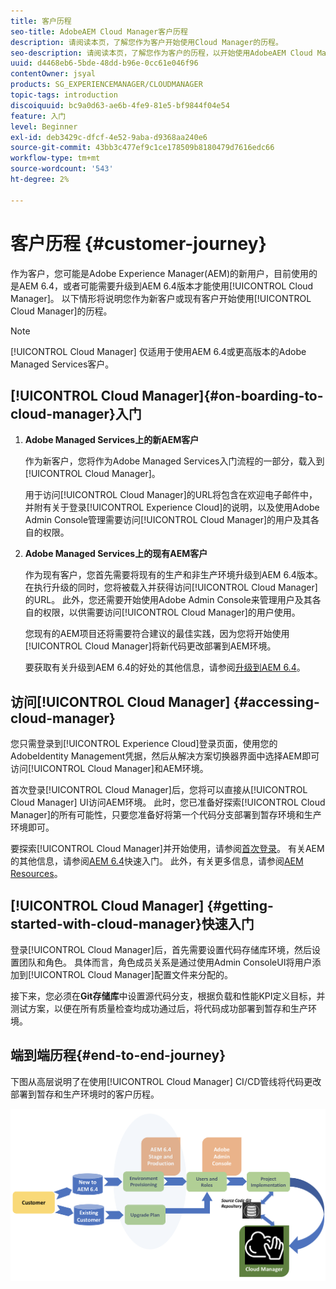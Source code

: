 ```yaml
---
title: 客户历程
seo-title: AdobeAEM Cloud Manager客户历程
description: 请阅读本页，了解您作为客户开始使用Cloud Manager的历程。
seo-description: 请阅读本页，了解您作为客户的历程，以开始使用AdobeAEM Cloud Manager。
uuid: d4468eb6-5bde-48dd-b96e-0cc61e046f96
contentOwner: jsyal
products: SG_EXPERIENCEMANAGER/CLOUDMANAGER
topic-tags: introduction
discoiquuid: bc9a0d63-ae6b-4fe9-81e5-bf9844f04e54
feature: 入门
level: Beginner
exl-id: deb3429c-dfcf-4e52-9aba-d9368aa240e6
source-git-commit: 43bb3c477ef9c1ce178509b8180479d7616edc66
workflow-type: tm+mt
source-wordcount: '543'
ht-degree: 2%

---
```


# 客户历程 {#customer-journey}

作为客户，您可能是Adobe Experience Manager(AEM)的新用户，目前使用的是AEM 6.4，或者可能需要升级到AEM 6.4版本才能使用[!UICONTROL Cloud Manager]。 以下情形将说明您作为新客户或现有客户开始使用[!UICONTROL Cloud Manager]的历程。

>[!NOTE]
>
>[!UICONTROL Cloud Manager] 仅适用于使用AEM 6.4或更高版本的Adobe Managed Services客户。

## [!UICONTROL Cloud Manager]{#on-boarding-to-cloud-manager}入门

1. **Adobe Managed Services上的新AEM客户**

   作为新客户，您将作为Adobe Managed Services入门流程的一部分，载入到[!UICONTROL Cloud Manager]。

   用于访问[!UICONTROL Cloud Manager]的URL将包含在欢迎电子邮件中，并附有关于登录[!UICONTROL Experience Cloud]的说明，以及使用Adobe Admin Console管理需要访问[!UICONTROL Cloud Manager]的用户及其各自的权限。

1. **Adobe Managed Services上的现有AEM客户**

   作为现有客户，您首先需要将现有的生产和非生产环境升级到AEM 6.4版本。 在执行升级的同时，您将被载入并获得访问[!UICONTROL Cloud Manager]的URL。 此外，您还需要开始使用Adobe Admin Console来管理用户及其各自的权限，以供需要访问[!UICONTROL Cloud Manager]的用户使用。

   您现有的AEM项目还将需要符合建议的最佳实践，因为您将开始使用[!UICONTROL Cloud Manager]将新代码更改部署到AEM环境。

   要获取有关升级到AEM 6.4的好处的其他信息，请参阅[升级到AEM 6.4](https://helpx.adobe.com/experience-manager/6-4/sites/deploying/using/upgrade.html)。

## 访问[!UICONTROL Cloud Manager] {#accessing-cloud-manager}

您只需登录到[!UICONTROL Experience Cloud]登录页面，使用您的AdobeIdentity Management凭据，然后从解决方案切换器界面中选择AEM即可访问[!UICONTROL Cloud Manager]和AEM环境。

首次登录[!UICONTROL Cloud Manager]后，您将可以直接从[!UICONTROL Cloud Manager] UI访问AEM环境。 此时，您已准备好探索[!UICONTROL Cloud Manager]的所有可能性，只要您准备好将第一个代码分支部署到暂存环境和生产环境即可。

要探索[!UICONTROL Cloud Manager]并开始使用，请参阅[首次登录](first-time-login.md)。 有关AEM的其他信息，请参阅[AEM 6.4](https://helpx.adobe.com/experience-manager/6-4/sites/deploying/using/deploy.html)快速入门。 此外，有关更多信息，请参阅[AEM Resources](https://www.adobe.com/marketing-cloud/experience-manager/resources.html?promoid=759X6WV8&amp;mv=other)。

## [!UICONTROL Cloud Manager] {#getting-started-with-cloud-manager}快速入门

登录[!UICONTROL Cloud Manager]后，首先需要设置代码存储库环境，然后设置团队和角色。 具体而言，角色成员关系是通过使用Admin ConsoleUI将用户添加到[!UICONTROL Cloud Manager]配置文件来分配的。

接下来，您必须在&#x200B;**Git存储库**&#x200B;中设置源代码分支，根据负载和性能KPI定义目标，并测试方案，以便在所有质量检查均成功通过后，将代码成功部署到暂存和生产环境。

## 端到端历程{#end-to-end-journey}

下图从高层说明了在使用[!UICONTROL Cloud Manager] CI/CD管线将代码更改部署到暂存和生产环境时的客户历程。

![](assets/screen_shot_2018-05-15at124004pm.png)

